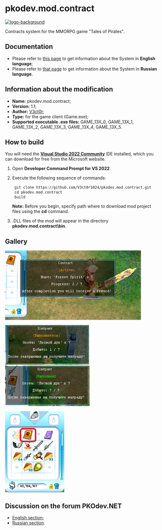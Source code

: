 # pkodev.mod.contract

[![logo-background](https://user-images.githubusercontent.com/3164064/163711104-29410e0d-3c86-411a-9319-9ffeaa62abb8.png)](http://pkodev.net "PKOdev.NET")

Contracts system for the MMORPG game "Tales of Pirates".

## Documentation

- Please refer to [this page](https://github.com/V3ct0r1024/pkodev.mod.contract/blob/master/doc/pkodev.mod.contract.doc.en.md) to get information about the System in **English language**;
- Please refer to [that page](https://github.com/V3ct0r1024/pkodev.mod.contract/blob/master/doc/pkodev.mod.contract.doc.ru.md) to get information about the System in **Russian language**.

## Information about the modification

- **Name:** pkodev.mod.contract;
- **Version:** 1.1;
- **Author:** [V3ct0r](https://github.com/V3ct0r1024);
- **Type:** for the game client (Game.exe);
- **Supported executable .exe files:** GAME_13X_0, GAME_13X_1, GAME_13X_2, GAME_13X_3, GAME_13X_4, GAME_13X_5.

## How to build

You will need the [**Visual Studio 2022 Community**](https://visualstudio.microsoft.com/vs/community/) IDE installed, which you can download for free from the Microsoft website.

1. Open **Developer Command Prompt for VS 2022**
2. Execute the following sequence of commands:

	
		git clone https://github.com/V3ct0r1024/pkodev.mod.contract.git
		cd pkodev.mod.contract
		build
	**Note:** Before you begin, specify path where to download mod project files using the **cd** command.
       
3. .DLL files of the mod will appear in the directory **pkodev.mod.contract\bin**.

## Gallery

![Image 1](https://raw.githubusercontent.com/V3ct0r1024/pkodev.mod.contract/master/img/active_eng.png)

![Image 2](https://raw.githubusercontent.com/V3ct0r1024/pkodev.mod.contract/master/img/active_rus.png)
![Image 3](https://raw.githubusercontent.com/V3ct0r1024/pkodev.mod.contract/master/img/completed_rus.png)

![Image 4](https://raw.githubusercontent.com/V3ct0r1024/pkodev.mod.contract/master/img/bag.png)

## Discussion on the forum PKOdev.NET

- [English section](https://pkodev.net/topic/5903-contract-system/);
- [Russian section](https://pkodev.net/topic/5902-%D1%81%D0%B8%D1%81%D1%82%D0%B5%D0%BC%D0%B0-%D0%BA%D0%BE%D0%BD%D1%82%D1%80%D0%B0%D0%BA%D1%82%D0%BE%D0%B2/).
